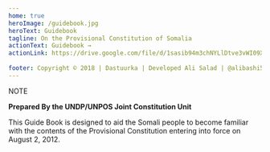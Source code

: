 ```yaml
---
home: true
heroImage: /guidebook.jpg
heroText: Guidebook
tagline: On the Provisional Constitution of Somalia
actionText: Guidebook →
actionLink: https://drive.google.com/file/d/1sasib94m3chNYLlDtve3vWI09XLMSWyc/view?usp=sharing
 
footer: Copyright © 2018 | Dastuurka | Developed Ali Salad | @alibashi5
---
```


<div class="tip custom-block"> <p class="custom-block-title">NOTE</p>

**Prepared By the UNDP/UNPOS Joint Constitution Unit**

<p>This Guide Book is designed to aid the Somali people to become familiar
with the contents of the Provisional Constitution entering into force on
August 2, 2012.</p></div>
